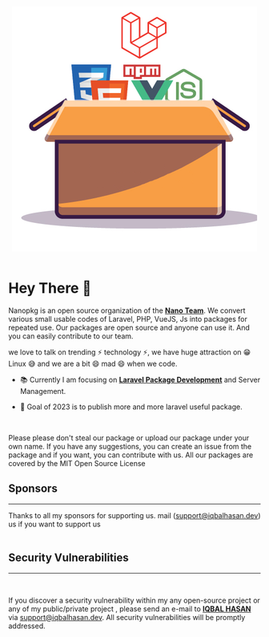 </br>
</br>
<a href="https://iqbalhasan.dev" traget="_blank">
<center><span style="background:white;" >
<img title="Nanopkg" src="./profile/banner.png" alt="IQBAL HASAN"  style="background:white;"  >
</span>
</br>
</br>

</center>
</a>

# Hey There 👋

Nanopkg is an open source organization of the [**Nano Team**](https://github.com/nano-team). We convert various small usable codes of Laravel, PHP, VueJS, Js into packages for repeated use. Our packages are open source and anyone can use it. And you can easily contribute to our team.

we love to talk on trending ⚡ technology ⚡, we have huge attraction on 😁 Linux 😅 and we are a bit 😄 mad 😄 when we code.

- 📚 Currently I am focusing on [**Laravel Package Development**](https://laravel.com) and Server Management.

- 🎯 Goal of 2023 is to publish more and more laravel useful package.

<br/>

Please please don't steal our package or upload our package under your own name. If you have any suggestions, you can create an issue from the package and if you want, you can contribute with us. All our packages are covered by the MIT Open Source License

## Sponsors

<hr/>

Thanks to all my sponsors for supporting us. mail ([support@iqbalhasan.dev](mailto:support@iqbalhasan.dev)) us if you want to support us
<br>
<br>

## Security Vulnerabilities

<hr/>
<br>

If you discover a security vulnerability within my any open-source project or any of my public/private project , please send an e-mail to [**IQBAL HASAN**](https://iqbalhasan.dev) via [support@iqbalhasan.dev](mailto:support@iqbalhasan.dev). All security vulnerabilities will be promptly addressed.
